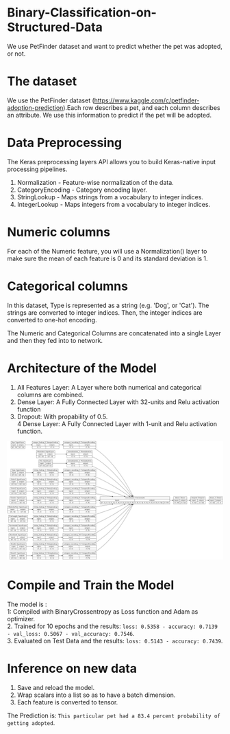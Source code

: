 # Binary-Classification-on-Structured-Data
We use PetFinder dataset and want to predict whether the pet was adopted, or not.

# The dataset

 We use the PetFinder dataset (https://www.kaggle.com/c/petfinder-adoption-prediction).Each row describes a pet, and each column describes an attribute. We use this information to predict if the pet will be adopted.
 
 # Data Preprocessing
The Keras preprocessing layers API allows you to build Keras-native input processing pipelines.   
1. Normalization - Feature-wise normalization of the data.
2. CategoryEncoding - Category encoding layer.
3. StringLookup - Maps strings from a vocabulary to integer indices.
4. IntegerLookup - Maps integers from a vocabulary to integer indices.
 # Numeric columns
 For each of the Numeric feature, you will use a Normalization() layer to make sure the mean of each feature is 0 and its standard deviation is 1.
 # Categorical columns
 In this dataset, Type is represented as a string (e.g. 'Dog', or 'Cat'). The strings are converted to integer indices. Then, the integer indices are converted to one-hot encoding.  
 
 The Numeric and Categorical Columns are concatenated into a single Layer and then they fed into to network.
 
 # Architecture of the Model
 
 1. All Features Layer: A Layer where both numerical and categorical columns are combined.
 2. Dense Layer: A Fully Connected Layer with 32-units and Relu activation function
 3. Dropout: With propability of 0.5.  
 4 Dense Layer: A Fully Connected Layer with 1-unit and Relu activation function.  
 
![alt text](https://github.com/MedentzidisCharalampos/Binary-Classification-on-Structured-Data/blob/main/connectivity_graph.png)

# Compile and Train the Model

The model is :  
 1: Compiled with BinaryCrossentropy as Loss function  and Adam as optimizer.    
 2. Trained for 10 epochs and the results:  `loss: 0.5358 - accuracy: 0.7139 - val_loss: 0.5067 - val_accuracy: 0.7546`.  
 3. Evaluated on Test Data and the results: `loss: 0.5143 - accuracy: 0.7439`.  
 
# Inference on new data
 
1. Save and reload the model.
2. Wrap scalars into a list so as to have a batch dimension.
3. Each feature is converted to tensor.

The Prediction is: `This particular pet had a 83.4 percent probability of getting adopted`.
